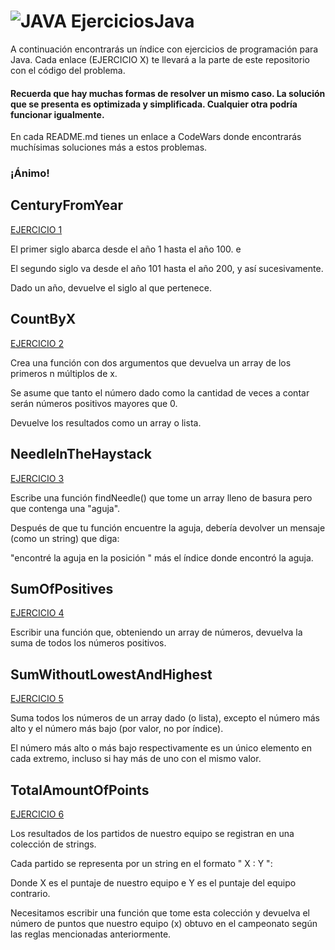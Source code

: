 # ![JAVA](https://img.shields.io/badge/Java-ED8B00?style=for-the-badge&logo=openjdk&logoColor=white) EjerciciosJava

A continuación encontrarás un índice con ejercicios de programación para Java.
Cada enlace (EJERCICIO X) te llevará a la parte de este repositorio con el código del problema.

#### Recuerda que hay muchas formas de resolver un mismo caso. La solución que se presenta es optimizada y simplificada. Cualquier otra podría funcionar igualmente.

En cada README.md tienes un enlace a CodeWars donde encontrarás muchísimas soluciones más a estos problemas.

### ¡Ánimo!

## CenturyFromYear

[EJERCICIO 1](CenturyFromYear)

El primer siglo abarca desde el año 1 hasta el año 100. e

El segundo siglo va desde el año 101 hasta el año 200, y así sucesivamente.

Dado un año, devuelve el siglo al que pertenece.


## CountByX

[EJERCICIO 2](CountByX)

Crea una función con dos argumentos que devuelva un array de los primeros n múltiplos de x.

Se asume que tanto el número dado como la cantidad de veces a contar serán números positivos mayores que 0.

Devuelve los resultados como un array o lista.



## NeedleInTheHaystack

[EJERCICIO 3](NeedleInTheHaystack)

Escribe una función findNeedle() que tome un array lleno de basura pero que contenga una "aguja".

Después de que tu función encuentre la aguja, debería devolver un mensaje (como un string) que diga:

"encontré la aguja en la posición " más el índice donde encontró la aguja.



## SumOfPositives

[EJERCICIO 4](SumOfPositives)

Escribir una función que, obteniendo un array de números, devuelva la suma de todos los números positivos.


## SumWithoutLowestAndHighest

[EJERCICIO 5](SumWithoutLowestAndHighest)

Suma todos los números de un array dado (o lista), excepto el número más alto y el número más bajo (por valor, no por índice).

El número más alto o más bajo respectivamente es un único elemento en cada extremo, incluso si hay más de uno con el mismo valor.



## TotalAmountOfPoints

[EJERCICIO 6](TotalAmountOfPoints)

Los resultados de los partidos de nuestro equipo se registran en una colección de strings.

Cada partido se representa por un string en el formato " X : Y ":

Donde X es el puntaje de nuestro equipo e Y es el puntaje del equipo contrario.

Necesitamos escribir una función que tome esta colección y devuelva el número de puntos que nuestro equipo (x) obtuvo en el campeonato según las reglas mencionadas anteriormente.

